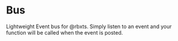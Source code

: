 # Bus
Lightweight Event bus for @rbxts. Simply listen to an event and your function will be called when the event is posted. 